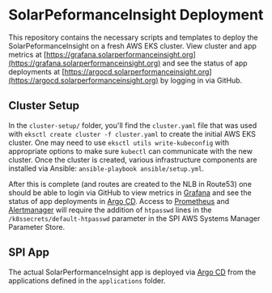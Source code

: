 # SolarPeformanceInsight Deployment

This repository contains the necessary scripts and templates to deploy
the SolarPeformanceInsight on a fresh AWS EKS cluster. View cluster
and app metrics at
[https://grafana.solarperformanceinsight.org](https://grafana.solarperformanceinsight.org)
and see the status of app deployments at
[https://argocd.solarperformanceinsight.org](https://argocd.solarperformanceinsight.org)
by logging in via GitHub.

## Cluster Setup

In the `cluster-setup/` folder, you'll find the `cluster.yaml` file that
was used with ``eksctl create cluster -f cluster.yaml`` to create the
initial AWS EKS cluster. One may need to use ``eksctl utils
write-kubeconfig`` with appropriate options to make sure ``kubectl``
can communicate with the new cluster. Once the cluster is created,
various infrastructure components are installed via Ansible:
``ansible-playbook ansible/setup.yml``.


After this is complete (and routes are created to the NLB in Route53)
one should be able to login via GitHub to view metrics in [Grafana](https://grafana.solarperformanceinsight.org)
and see the status of app deployments in [Argo CD](https://argocd.solarperformanceinsight.org).
Access to [Prometheus](https://prometheus.solarperformanceinsight.org)
and [Alertmanager](https://alertmanager.solarperformanceinsight.org)
will require the addition of ``htpasswd`` lines in the
`/k8ssecrets/default-htpasswd` parameter in the SPI AWS Systems
Manager Parameter Store.

## SPI App

The actual SolarPerformanceInsight app is deployed via [Argo
CD](https://argocd.solarperformanceinsight.org) from the applications
defined in the ``applications`` folder.
